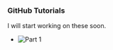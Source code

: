 ### GitHub Tutorials
I will start working on these soon.

- ![Part 1](https://smileycreations15.github.io/GitHub-Tutorials/1)
